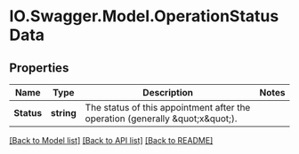 # IO.Swagger.Model.OperationStatusData
## Properties

Name | Type | Description | Notes
------------ | ------------- | ------------- | -------------
**Status** | **string** | The status of this appointment after the operation (generally \&quot;x\&quot;). | 

[[Back to Model list]](../README.md#documentation-for-models) [[Back to API list]](../README.md#documentation-for-api-endpoints) [[Back to README]](../README.md)

